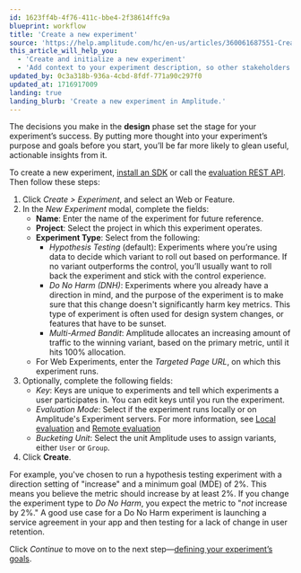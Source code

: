 ```yaml
---
id: 1623ff4b-4f76-411c-bbe4-2f38614ffc9a
blueprint: workflow
title: 'Create a new experiment'
source: 'https://help.amplitude.com/hc/en-us/articles/360061687551-Create-a-new-experiment'
this_article_will_help_you:
  - 'Create and initialize a new experiment'
  - 'Add context to your experiment description, so other stakeholders will understand it'
updated_by: 0c3a318b-936a-4cbd-8fdf-771a90c297f0
updated_at: 1716917009
landing: true
landing_blurb: 'Create a new experiment in Amplitude.'
---
```

The decisions you make in the **design** phase set the stage for your experiment’s success. By putting more thought into your experiment’s purpose and goals before you start, you’ll be far more likely to glean useful, actionable insights from it.

To create a new experiment, [install an SDK](/docs/sdks/experiment-sdks) or call the [evaluation REST API](/docs/apis/experiment/experiment-evaluation-api).  Then follow these steps:

1. Click *Create > Experiment*, and select an Web or Feature.
2. In the *New Experiment* modal, complete the fields:
    - **Name**: Enter the name of the experiment for future reference.
    - **Project**: Select the project in which this experiment operates.
    - **Experiment Type**: Select from the following:
      - *Hypothesis Testing* (default): Experiments where you’re using data to decide which variant to roll out based on performance. If no variant outperforms the control, you’ll usually want to roll back the experiment and stick with the control experience.
      - *Do No Harm (DNH)*: Experiments where you already have a direction in mind, and the purpose of the experiment is to make sure that this change doesn't significantly harm key metrics. This type of experiment is often used for design system changes, or features that have to be sunset.
      - *Multi-Armed Bandit*: Amplitude allocates an increasing amount of traffic to the winning variant, based on the primary metric, until it hits 100% allocation.
    - For Web Experiments, enter the *Targeted Page URL*, on which this experiment runs.
3. Optionally, complete the following fields:
   - *Key*: Keys are unique to experiments and tell which experiments a user participates in. You can edit keys until you run the experiment.
   - *Evaluation Mode*: Select if the experiment runs locally or on Amplitude's Experiment servers. For more information, see [Local evaluation](/docs/experiment/local-evaluation) and [Remote evaluation](/docs/experiment/remote-evaluation)
   - *Bucketing Unit*: Select the unit Amplitude uses to assign variants, either `User` or `Group`.
4. Click **Create**.
  
For example, you've chosen to run a hypothesis testing experiment with a direction setting of "increase" and a minimum goal (MDE) of 2%. This means you believe the metric should increase by at least 2%. If you change the experiment type to *Do No Harm*, you expect the metric to "*not* increase by 2%." A good use case for a Do No Harm experiment is launching a service agreement in your app and then testing for a lack of change in user retention.

Click *Continue* to move on to the next step—[defining your experiment’s goals](/docs/experiment/workflow/define-goals).